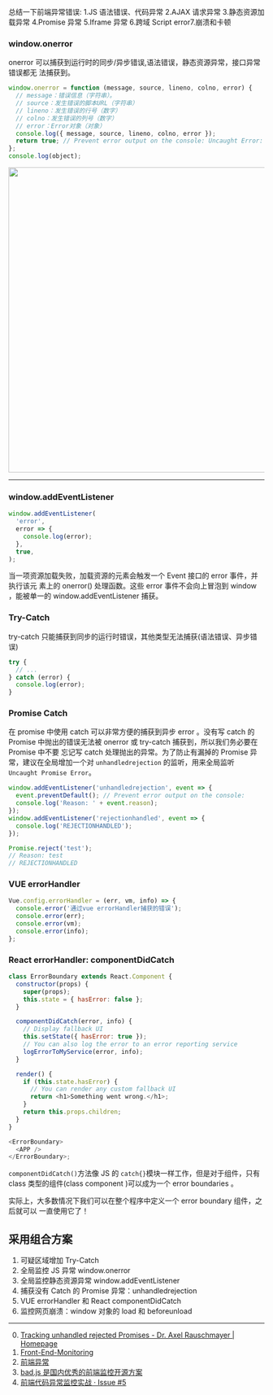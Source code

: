 总结一下前端异常错误: 1.JS 语法错误、代码异常 2.AJAX 请求异常 3.静态资源加载异常
4.Promise 异常 5.Iframe 异常 6.跨域 Script error7.崩溃和卡顿

### window.onerror

onerror 可以捕获到运行时的同步/异步错误,语法错误，静态资源异常，接口异常错误都无
法捕获到。

```javascript
window.onerror = function (message, source, lineno, colno, error) {
  // message：错误信息（字符串）。
  // source：发生错误的脚本URL（字符串）
  // lineno：发生错误的行号（数字）
  // colno：发生错误的列号（数字）
  // error：Error对象（对象）
  console.log({ message, source, lineno, colno, error });
  return true; // Prevent error output on the console: Uncaught Error: xxxxx
};
console.log(object);
```

<img src='https://loremxuetengfei.oss-cn-beijing.aliyuncs.com/window.onerror-1557910745.jpg' width='600px'/>

---

### window.addEventListener

```javascript
window.addEventListener(
  'error',
  error => {
    console.log(error);
  },
  true,
);
```

当一项资源加载失败，加载资源的元素会触发一个 Event 接口的 error 事件，并执行该元
素上的 onerror() 处理函数。这些 error 事件不会向上冒泡到 window ，能被单一的
window.addEventListener 捕获。

### Try-Catch

try-catch 只能捕获到同步的运行时错误，其他类型无法捕获(语法错误、异步错误)

```javascript
try {
  // ...
} catch (error) {
  console.log(error);
}
```

### Promise Catch

在 promise 中使用 catch 可以非常方便的捕获到异步 error 。没有写 catch 的 Promise
中抛出的错误无法被 onerror 或 try-catch 捕获到，所以我们务必要在 Promise 中不要
忘记写 catch 处理抛出的异常。为了防止有漏掉的 Promise 异常，建议在全局增加一个对
`unhandledrejection` 的监听，用来全局监听 `Uncaught Promise Error`。

```javascript
window.addEventListener('unhandledrejection', event => {
  event.preventDefault(); // Prevent error output on the console:
  console.log('Reason: ' + event.reason);
});
window.addEventListener('rejectionhandled', event => {
  console.log('REJECTIONHANDLED');
});

Promise.reject('test');
// Reason: test
// REJECTIONHANDLED
```

### VUE errorHandler

```javascript
Vue.config.errorHandler = (err, vm, info) => {
  console.error('通过vue errorHandler捕获的错误');
  console.error(err);
  console.error(vm);
  console.error(info);
};
```

### React errorHandler: componentDidCatch

```javascript
class ErrorBoundary extends React.Component {
  constructor(props) {
    super(props);
    this.state = { hasError: false };
  }

  componentDidCatch(error, info) {
    // Display fallback UI
    this.setState({ hasError: true });
    // You can also log the error to an error reporting service
    logErrorToMyService(error, info);
  }

  render() {
    if (this.state.hasError) {
      // You can render any custom fallback UI
      return <h1>Something went wrong.</h1>;
    }
    return this.props.children;
  }
}

<ErrorBoundary>
  <APP />
</ErrorBoundary>;
```

`componentDidCatch()`方法像 JS 的 `catch{}`模块一样工作，但是对于组件，只有
class 类型的组件(class component )可以成为一个 error boundaries 。

实际上，大多数情况下我们可以在整个程序中定义一个 error boundary 组件，之后就可以
一直使用它了！

## 采用组合方案

1. 可疑区域增加 Try-Catch
2. 全局监控 JS 异常 window.onerror
3. 全局监控静态资源异常 window.addEventListener
4. 捕获没有 Catch 的 Promise 异常：unhandledrejection
5. VUE errorHandler 和 React componentDidCatch
6. 监控网页崩溃：window 对象的 load 和 beforeunload

<!-- 7、跨域 crossOrigin 解决 -->

---

0. [Tracking unhandled rejected Promises - Dr. Axel Rauschmayer | Homepage](http://2ality.com/2016/04/unhandled-rejections.html)
1. [Front-End-Monitoring](https://github.com/RicardoCao-Biker/Front-End-Monitoring/blob/master/BasicKnowledge.md)
1. [前端异常](http://jartto.wang/2018/11/20/js-exception-handling/)
1. [bad.js 是国内优秀的前端监控开源方案](https://github.com/BetterJS/badjs-report)
1. [前端代码异常监控实战 · Issue #5](https://github.com/happylindz/blog/issues/5)
